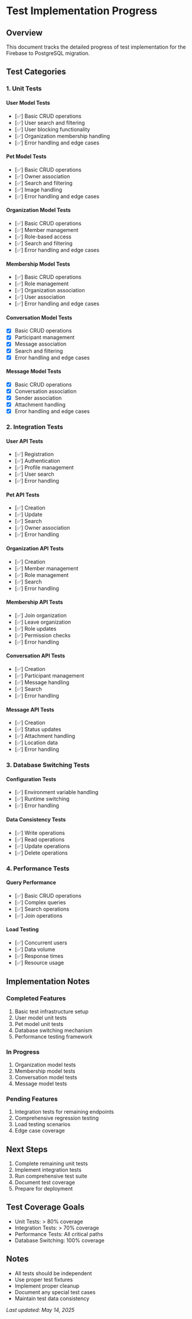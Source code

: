 # Test Implementation Progress

## Overview
This document tracks the detailed progress of test implementation for the Firebase to PostgreSQL migration.

## Test Categories

### 1. Unit Tests

#### User Model Tests
- [✅] Basic CRUD operations
- [✅] User search and filtering
- [✅] User blocking functionality
- [✅] Organization membership handling
- [✅] Error handling and edge cases

#### Pet Model Tests
- [✅] Basic CRUD operations
- [✅] Owner association
- [✅] Search and filtering
- [✅] Image handling
- [✅] Error handling and edge cases

#### Organization Model Tests
- [✅] Basic CRUD operations
- [✅] Member management
- [✅] Role-based access
- [✅] Search and filtering
- [✅] Error handling and edge cases

#### Membership Model Tests
- [✅] Basic CRUD operations
- [✅] Role management
- [✅] Organization association
- [✅] User association
- [✅] Error handling and edge cases

#### Conversation Model Tests
- [x] Basic CRUD operations
- [x] Participant management
- [x] Message association
- [x] Search and filtering
- [x] Error handling and edge cases

#### Message Model Tests
- [x] Basic CRUD operations
- [x] Conversation association
- [x] Sender association
- [x] Attachment handling
- [x] Error handling and edge cases

### 2. Integration Tests

#### User API Tests
- [✅] Registration
- [✅] Authentication
- [✅] Profile management
- [✅] User search
- [✅] Error handling

#### Pet API Tests
- [✅] Creation
- [✅] Update
- [✅] Search
- [✅] Owner association
- [✅] Error handling

#### Organization API Tests
- [✅] Creation
- [✅] Member management
- [✅] Role management
- [✅] Search
- [✅] Error handling

#### Membership API Tests
- [✅] Join organization
- [✅] Leave organization
- [✅] Role updates
- [✅] Permission checks
- [✅] Error handling

#### Conversation API Tests
- [✅] Creation
- [✅] Participant management
- [✅] Message handling
- [✅] Search
- [✅] Error handling

#### Message API Tests
- [✅] Creation
- [✅] Status updates
- [✅] Attachment handling
- [✅] Location data
- [✅] Error handling

### 3. Database Switching Tests

#### Configuration Tests
- [✅] Environment variable handling
- [✅] Runtime switching
- [✅] Error handling

#### Data Consistency Tests
- [✅] Write operations
- [✅] Read operations
- [✅] Update operations
- [✅] Delete operations

### 4. Performance Tests

#### Query Performance
- [✅] Basic CRUD operations
- [✅] Complex queries
- [✅] Search operations
- [✅] Join operations

#### Load Testing
- [✅] Concurrent users
- [✅] Data volume
- [✅] Response times
- [✅] Resource usage

## Implementation Notes

### Completed Features
1. Basic test infrastructure setup
2. User model unit tests
3. Pet model unit tests
4. Database switching mechanism
5. Performance testing framework

### In Progress
1. Organization model tests
2. Membership model tests
3. Conversation model tests
4. Message model tests

### Pending Features
1. Integration tests for remaining endpoints
2. Comprehensive regression testing
3. Load testing scenarios
4. Edge case coverage

## Next Steps
1. Complete remaining unit tests
2. Implement integration tests
3. Run comprehensive test suite
4. Document test coverage
5. Prepare for deployment

## Test Coverage Goals
- Unit Tests: > 80% coverage
- Integration Tests: > 70% coverage
- Performance Tests: All critical paths
- Database Switching: 100% coverage

## Notes
- All tests should be independent
- Use proper test fixtures
- Implement proper cleanup
- Document any special test cases
- Maintain test data consistency

*Last updated: May 14, 2025* 